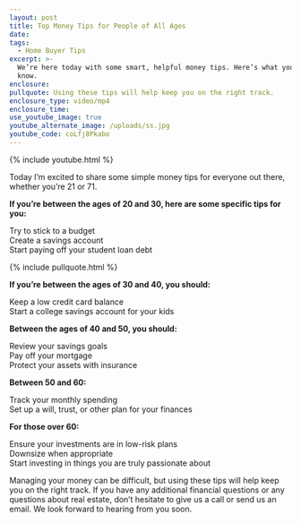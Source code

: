 ```yaml
---
layout: post
title: Top Money Tips for People of All Ages
date:
tags:
  - Home Buyer Tips
excerpt: >-
  We’re here today with some smart, helpful money tips. Here’s what you need to
  know.
enclosure:
pullquote: Using these tips will help keep you on the right track.
enclosure_type: video/mp4
enclosure_time:
use_youtube_image: true
youtube_alternate_image: /uploads/ss.jpg
youtube_code: coLfj8Pkabo
---
```


{% include youtube.html %}

Today I’m excited to share some simple money tips for everyone out there, whether you’re 21 or 71.

**If you’re between the ages of 20 and 30, here are some specific tips for you:**

Try to stick to a budget<br>Create a savings account<br>Start paying off your student loan debt

{% include pullquote.html %}

**If you’re between the ages of 30 and 40, you should:**

Keep a low credit card balance<br>Start a college savings account for your kids

**Between the ages of 40 and 50, you should:**

Review your savings goals<br>Pay off your mortgage<br>Protect your assets with insurance

**Between 50 and 60:**

Track your monthly spending<br>Set up a will, trust, or other plan for your finances

**For those over 60:**

Ensure your investments are in low-risk plans<br>Downsize when appropriate<br>Start investing in things you are truly passionate about

Managing your money can be difficult, but using these tips will help keep you on the right track. If you have any additional financial questions or any questions about real estate, don’t hesitate to give us a call or send us an email. We look forward to hearing from you soon.<br>&nbsp;